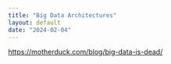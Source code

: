 ```yaml
---
title: "Big Data Architectures"
layout: default
date: "2024-02-04"
---
```


https://motherduck.com/blog/big-data-is-dead/